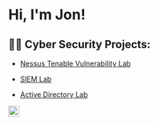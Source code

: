 <h1>Hi, I'm Jon! 
<h2>👨‍💻 Cyber Security Projects:</h2>


  - [Nessus Tenable Vulnerability Lab](https://github.com/Donjon3000/NessusTenableLab)

  - [SIEM Lab](https://github.com/joshmadakor1/4chan-Image-Analysis-Middleware-C964) 

  - [Active Directory Lab](https://github.com/joshmadakor1/Sentinel-Lab)



[<img align="left" alt="JoshMadakor | LinkedIn" width="22px" src="https://cdn.jsdelivr.net/npm/simple-icons@v3/icons/linkedin.svg" />][linkedin]



[linkedin]: https://linkedin.com/in/joshmadakor

<!--
**joshmadakor1/joshmadakor1** is a ✨ _special_ ✨ repository because its `README.md` (this file) appears on your GitHub profile.

Here are some ideas to get you started:

- 🔭 I’m currently working on ...
- 🌱 I’m currently learning ...
- 👯 I’m looking to collaborate on ...
- 🤔 I’m looking for help with ...
- 💬 Ask me about ...
- 📫 How to reach me: ...
- 😄 Pronouns: ...
- ⚡ Fun fact: ...
-->
